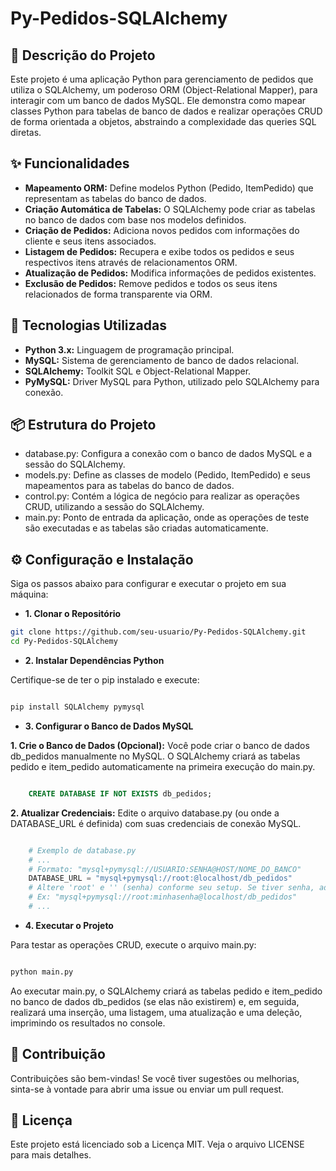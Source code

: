 # Py-Pedidos-SQLAlchemy

## 📝 Descrição do Projeto

Este projeto é uma aplicação Python para gerenciamento de pedidos que utiliza o SQLAlchemy, um poderoso ORM (Object-Relational Mapper), para interagir com um banco de dados MySQL. Ele demonstra como mapear classes Python para tabelas de banco de dados e realizar operações CRUD de forma orientada a objetos, abstraindo a complexidade das queries SQL diretas.

## ✨ Funcionalidades
- **Mapeamento ORM:** Define modelos Python (Pedido, ItemPedido) que representam as tabelas do banco de dados.
- **Criação Automática de Tabelas:** O SQLAlchemy pode criar as tabelas no banco de dados com base nos modelos definidos.
- **Criação de Pedidos:** Adiciona novos pedidos com informações do cliente e seus itens associados.
- **Listagem de Pedidos:** Recupera e exibe todos os pedidos e seus respectivos itens através de relacionamentos ORM.
- **Atualização de Pedidos:** Modifica informações de pedidos existentes.
- **Exclusão de Pedidos:** Remove pedidos e todos os seus itens relacionados de forma transparente via ORM.
  
## 🚀 Tecnologias Utilizadas
- **Python 3.x:** Linguagem de programação principal.
- **MySQL:** Sistema de gerenciamento de banco de dados relacional.
- **SQLAlchemy:** Toolkit SQL e Object-Relational Mapper.
- **PyMySQL:** Driver MySQL para Python, utilizado pelo SQLAlchemy para conexão.
  
## 📦 Estrutura do Projeto
- database.py: Configura a conexão com o banco de dados MySQL e a sessão do SQLAlchemy.
- models.py: Define as classes de modelo (Pedido, ItemPedido) e seus mapeamentos para as tabelas do banco de dados.
- control.py: Contém a lógica de negócio para realizar as operações CRUD, utilizando a sessão do SQLAlchemy.
- main.py: Ponto de entrada da aplicação, onde as operações de teste são executadas e as tabelas são criadas automaticamente.

## ⚙️ Configuração e Instalação

Siga os passos abaixo para configurar e executar o projeto em sua máquina:

- **1. Clonar o Repositório**
```Bash
git clone https://github.com/seu-usuario/Py-Pedidos-SQLAlchemy.git
cd Py-Pedidos-SQLAlchemy
```

- **2. Instalar Dependências Python**

Certifique-se de ter o pip instalado e execute:

```Bash

pip install SQLAlchemy pymysql
````

- **3. Configurar o Banco de Dados MySQL**
  
 **1. Crie o Banco de Dados (Opcional):** Você pode criar o banco de dados db_pedidos manualmente no MySQL. O SQLAlchemy criará as tabelas pedido e item_pedido automaticamente na primeira execução do main.py.
  
```Sql

    CREATE DATABASE IF NOT EXISTS db_pedidos;
```

  **2. Atualizar Credenciais:** Edite o arquivo database.py (ou onde a DATABASE_URL é definida) com suas credenciais de conexão MySQL.

```Python

    # Exemplo de database.py
    # ...
    # Formato: "mysql+pymysql://USUARIO:SENHA@HOST/NOME_DO_BANCO"
    DATABASE_URL = "mysql+pymysql://root:@localhost/db_pedidos" 
    # Altere 'root' e '' (senha) conforme seu setup. Se tiver senha, adicione-a.
    # Ex: "mysql+pymysql://root:minhasenha@localhost/db_pedidos"
    # ...
```

 - **4. Executar o Projeto**

Para testar as operações CRUD, execute o arquivo main.py:
```Bash

python main.py
```

Ao executar main.py, o SQLAlchemy criará as tabelas pedido e item_pedido no banco de dados db_pedidos (se elas não existirem) e, em seguida, realizará uma inserção, uma listagem, uma atualização e uma deleção, imprimindo os resultados no console.

## 🤝 Contribuição

Contribuições são bem-vindas! Se você tiver sugestões ou melhorias, sinta-se à vontade para abrir uma issue ou enviar um pull request.

## 📄 Licença

Este projeto está licenciado sob a Licença MIT. Veja o arquivo LICENSE para mais detalhes.
